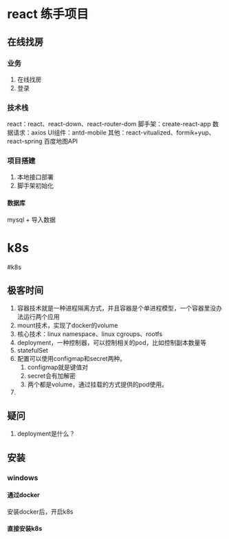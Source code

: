 # react 练手项目

## 在线找房

### 业务
1. 在线找房
2. 登录


### 技术栈
react：react、react-down、react-router-dom
脚手架：create-react-app
数据请求：axios
UI组件：antd-mobile
其他：react-vitualized、formik+yup、react-spring
百度地图API



### 项目搭建

1. 本地接口部署
2. 脚手架初始化


#### 数据库
mysql + 导入数据


# k8s 
#k8s 

## 极客时间

1. 容器技术就是一种进程隔离方式，并且容器是个单进程模型，一个容器里没办法运行两个应用
2. mount技术，实现了docker的volume
3. 核心技术：linux namespace、linux cgroups、rootfs
4. deployment，一种控制器，可以控制相关的pod，比如控制副本数量等
5. statefulSet
6. 配置可以使用configmap和secret两种。
	1. configmap就是键值对
	2. secret会有加解密
	3. 两个都是volume，通过挂载的方式提供的pod使用。
7. 



## 疑问
1. deployment是什么？

## 安装
### windows

#### 通过docker
安装docker后，开启k8s

#### 直接安装k8s




